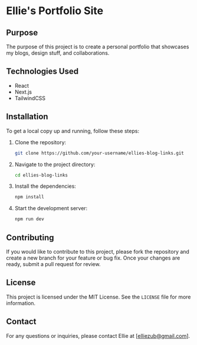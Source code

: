 # Ellie's Portfolio Site

## Purpose
The purpose of this project is to create a personal portfolio that showcases my blogs, design stuff, and collaborations.

## Technologies Used
- React
- Next.js
- TailwindCSS

## Installation
To get a local copy up and running, follow these steps:
1. Clone the repository:
   ```sh
   git clone https://github.com/your-username/ellies-blog-links.git
   ```
2. Navigate to the project directory:
   ```sh
   cd ellies-blog-links
   ```
3. Install the dependencies:
   ```sh
   npm install
   ```
4. Start the development server:
   ```sh
   npm run dev
   ```

## Contributing
If you would like to contribute to this project, please fork the repository and create a new branch for your feature or bug fix. Once your changes are ready, submit a pull request for review.

## License
This project is licensed under the MIT License. See the `LICENSE` file for more information.

## Contact
For any questions or inquiries, please contact Ellie at [elliezub@gmail.com].



